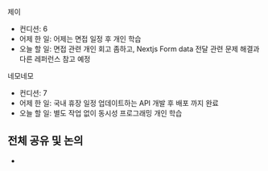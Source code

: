 
제이
 - 컨디션: 6
- 어제 한 일: 어제는 면접 일정 후 개인 학습
- 오늘 할 일: 면접 관련 개인 회고 좀하고, Nextjs Form data 전달 관련 문제 해결과 다른 레퍼런스 참고 예정

네모네모
 - 컨디션: 7
- 어제 한 일: 국내 휴장 일정 업데이트하는 API 개발 후 배포 까지 완료
- 오늘 할 일: 별도 작업 없이 동시성 프로그래밍 개인 학습

## 전체 공유 및 논의
- 
